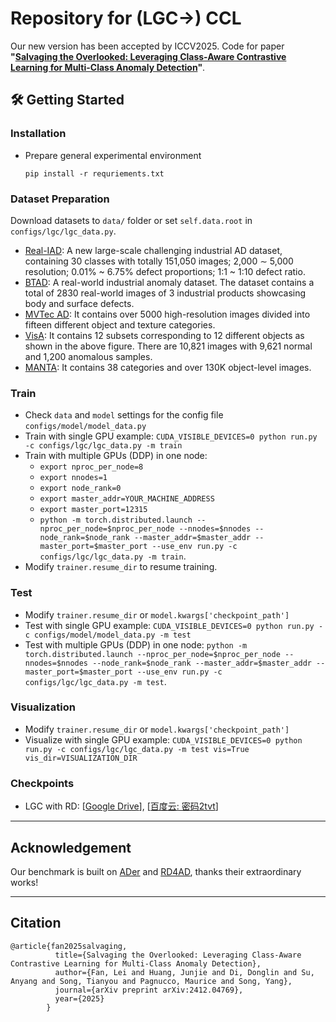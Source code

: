 # Repository for (LGC->) CCL 


Our new version has been accepted by ICCV2025. Code for paper **"[Salvaging the Overlooked: Leveraging Class-Aware Contrastive Learning for Multi-Class Anomaly Detection](https://arxiv.org/abs/2412.04769)"**.


## 🛠️ Getting Started

### Installation
- Prepare general experimental environment
  ```shell
  pip install -r requriements.txt
  ```
  
### Dataset Preparation 
Download datasets to `data/` folder or set `self.data.root` in `configs/lgc/lgc_data.py`.
- [Real-IAD](https://realiad4ad.github.io/Real-IAD/): A new large-scale challenging industrial AD dataset, containing 30 classes with totally 151,050 images; 2,000 ∼ 5,000 resolution; 0.01% ~ 6.75% defect proportions; 1:1 ~ 1:10 defect ratio.
- [BTAD](https://github.com/pankajmishra000/VT-ADL): A real-world industrial anomaly dataset. The dataset contains a total of 2830 real-world images of 3 industrial products showcasing body and surface defects.
- [MVTec AD](https://www.mvtec.com/company/research/datasets/mvtec-ad/): It contains over 5000 high-resolution images divided into fifteen different object and texture categories.
- [VisA](https://github.com/amazon-science/spot-diff): It contains 12 subsets corresponding to 12 different objects as shown in the above figure. There are 10,821 images with 9,621 normal and 1,200 anomalous samples.
- [MANTA](https://grainnet.github.io/MANTA.html): It contains 38 categories and over 130K object-level images.

### Train
- Check `data` and `model` settings for the config file `configs/model/model_data.py`
- Train with single GPU example: `CUDA_VISIBLE_DEVICES=0 python run.py -c configs/lgc/lgc_data.py -m train`
- Train with multiple GPUs (DDP) in one node: 
  - `export nproc_per_node=8`
  - `export nnodes=1`
  - `export node_rank=0`
  - `export master_addr=YOUR_MACHINE_ADDRESS`
  - `export master_port=12315`
  - `python -m torch.distributed.launch --nproc_per_node=$nproc_per_node --nnodes=$nnodes --node_rank=$node_rank --master_addr=$master_addr --master_port=$master_port --use_env run.py -c configs/lgc/lgc_data.py -m train`.
- Modify `trainer.resume_dir` to resume training. 

### Test
- Modify `trainer.resume_dir` or `model.kwargs['checkpoint_path']`
- Test with single GPU example: `CUDA_VISIBLE_DEVICES=0 python run.py -c configs/model/model_data.py -m test`
- Test with multiple GPUs (DDP) in one node:  `python -m torch.distributed.launch --nproc_per_node=$nproc_per_node --nnodes=$nnodes --node_rank=$node_rank --master_addr=$master_addr --master_port=$master_port --use_env run.py -c configs/lgc/lgc_data.py -m test`.

### Visualization
- Modify `trainer.resume_dir` or `model.kwargs['checkpoint_path']`
- Visualize with single GPU example: `CUDA_VISIBLE_DEVICES=0 python run.py -c configs/lgc/lgc_data.py -m test vis=True vis_dir=VISUALIZATION_DIR`







### Checkpoints

- LGC with RD: [[Google Drive](https://drive.google.com/file/d/1gGDEpLWGW-MH4DP_4faDgQkQoCXdSt-S/view?usp=sharing)], [[百度云: 密码2tvt](https://pan.baidu.com/s/1MdA9AEBeyr8v7WqjifTjPA)]

---

## Acknowledgement

Our benchmark is built on [ADer](https://github.com/zhangzjn/ADer) and [RD4AD](https://github.com/hq-deng/RD4AD), thanks their extraordinary works!


---

## Citation
``` 
@article{fan2025salvaging,
          title={Salvaging the Overlooked: Leveraging Class-Aware Contrastive Learning for Multi-Class Anomaly Detection},
          author={Fan, Lei and Huang, Junjie and Di, Donglin and Su, Anyang and Song, Tianyou and Pagnucco, Maurice and Song, Yang},
          journal={arXiv preprint arXiv:2412.04769},
          year={2025}
        }

```